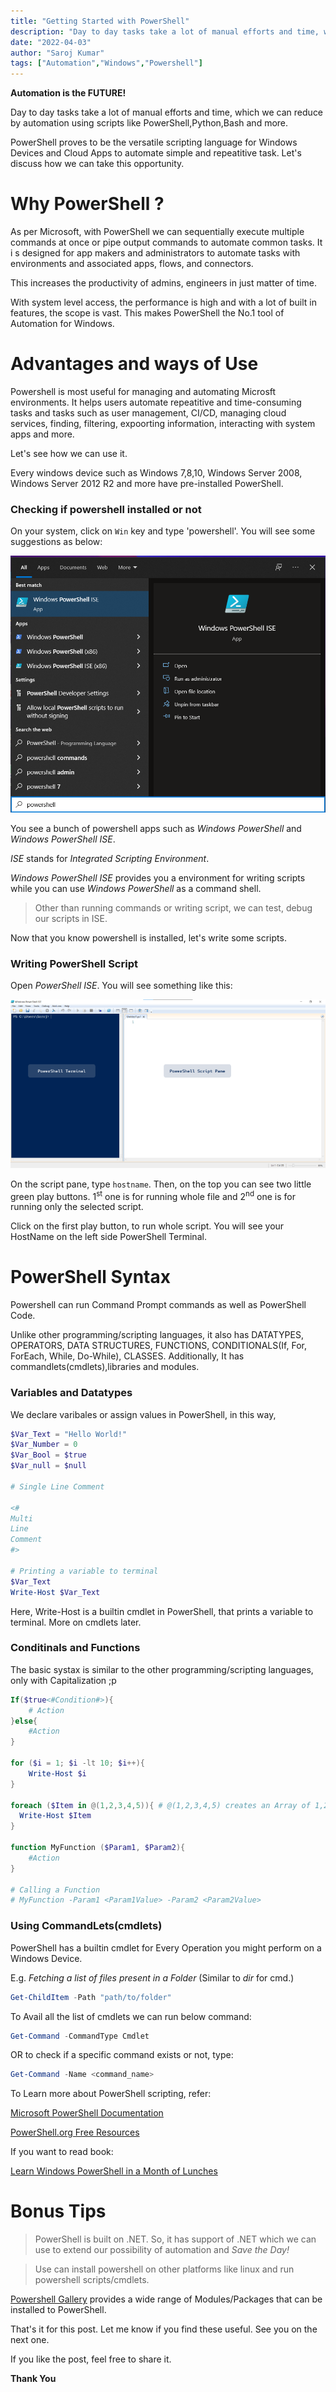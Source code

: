 ```yaml
---
title: "Getting Started with PowerShell"
description: "Day to day tasks take a lot of manual efforts and time, which we can reduce by automation using scripts. Here's How."
date: "2022-04-03"
author: "Saroj Kumar"
tags: ["Automation","Windows","Powershell"]
---
```


**Automation is the FUTURE!**

Day to day tasks take a lot of manual efforts and time, which we can reduce by automation using scripts like PowerShell,Python,Bash and more.

PowerShell proves to be the versatile scripting language for Windows Devices and Cloud Apps to automate simple and repeatitive task. Let's discuss how we can take this opportunity.

# Why PowerShell ?

As per Microsoft, with PowerShell we can sequentially execute multiple commands at once or pipe output commands to automate common tasks. It i s designed for app makers and administrators to automate tasks with environments and associated apps, flows, and connectors.

This increases the productivity of admins, engineers in just matter of time.

With system level access, the performance is high and with a lot of built in features, the scope is vast. This makes PowerShell the No.1 tool of Automation for Windows.

# Advantages and ways of Use

Powershell is most useful for managing and automating Microsft environments. It helps users automate repeatitive and time-consuming tasks and tasks such as user management, CI/CD, managing cloud services, finding, filtering, expoorting information, interacting with system apps and more.


Let's see how we can use it.

Every windows device such as Windows 7,8,10, Windows Server 2008, Windows Server 2012 R2 and more have pre-installed PowerShell.

### Checking if powershell installed or not

On your system, click on `Win` key and type 'powershell'. You will see some suggestions as below:

![PowerShell](powershell-search.png?v=1)

You see a bunch of powershell apps such as *Windows PowerShell* and *Windows PowerShell ISE*.

*ISE* stands for *Integrated Scripting Environment*.

*Windows PowerShell ISE* provides you a environment for writing scripts while you can use *Windows PowerShell* as a command shell.

> Other than running commands or writing script, we can test, debug our scripts in ISE.

Now that you know powershell is installed, let's write some scripts.

### Writing PowerShell Script

Open *PowerShell ISE*. You will see something like this:

![PowerShell App](powershell-app.png?v=1)


On the script pane, type `hostname`. Then, on the top you can see two little green play buttons. 1<sup>st</sup> one is for running whole file and 2<sup>nd</sup> one is for running only the selected script.

Click on the first play button, to run whole script. You will see your HostName on the left side PowerShell Terminal.

# PowerShell Syntax

Powershell can run Command Prompt commands as well as PowerShell Code.

Unlike other programming/scripting languages, it also has DATATYPES, OPERATORS, DATA STRUCTURES, FUNCTIONS, CONDITIONALS(If, For, ForEach, While, Do-While), CLASSES. Additionally, It has commandlets(cmdlets),libraries and modules.

### Variables and Datatypes

We declare varibales or assign values in PowerShell, in this way,

```powershell
$Var_Text = "Hello World!"
$Var_Number = 0
$Var_Bool = $true
$Var_null = $null

# Single Line Comment

<#
Multi
Line
Comment
#>

# Printing a variable to terminal
$Var_Text
Write-Host $Var_Text
```

Here, Write-Host is a builtin cmdlet in PowerShell, that prints a variable to terminal. More on cmdlets later.

### Conditinals and Functions

The basic systax is similar to the other programming/scripting languages, only with Capitalization ;p

```powershell
If($true<#Condition#>){
	# Action
}else{
	#Action
}

for ($i = 1; $i -lt 10; $i++){ 
	Write-Host $i
}

foreach ($Item in @(1,2,3,4,5)){ # @(1,2,3,4,5) creates an Array of 1,2,3,4,5
  Write-Host $Item
}

function MyFunction ($Param1, $Param2){
	#Action
}

# Calling a Function
# MyFunction -Param1 <Param1Value> -Param2 <Param2Value>
```

### Using CommandLets(cmdlets)

PowerShell has a builtin cmdlet for Every Operation you might perform on a Windows Device.

E.g. *Fetching a list of files present in a Folder* (Similar to *dir* for cmd.)

```powershell
Get-ChildItem -Path "path/to/folder"
```

To Avail all the list of cmdlets we can run below command:

```powershell
Get-Command -CommandType Cmdlet
```
OR to check if a specific command exists or not, type:

```powershell
Get-Command -Name <command_name>
```

To Learn more about PowerShell scripting, refer:

[Microsoft PowerShell Documentation](https://docs.microsoft.com/en-us/powershell/)

[PowerShell.org Free Resources](https://powershell.org/free-resources/)

If you want to read book:

[Learn Windows PowerShell in a Month of Lunches](https://www.amazon.in/dp/1617294160/ref=cm_sw_r_tw_dp_9ATD76GQM5NE4YV30YRH)

# Bonus Tips

> PowerShell is built on .NET. So, it has support of .NET which we can use to extend our possibility of automation and *Save the Day!*

> Use can install powershell on other platforms like linux and run powershell scripts/cmdlets.

[Powershell Gallery](https://www.powershellgallery.com/) provides a wide range of Modules/Packages that can be installed to PowerShell.

That's it for this post. Let me know if you find these useful. See you on the next one.

If you like the post, feel free to share it.

**Thank You**